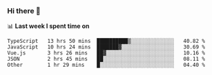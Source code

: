 ### Hi there 👋

<!--
**DBvc/DBvc** is a ✨ _special_ ✨ repository because its `README.md` (this file) appears on your GitHub profile.

Here are some ideas to get you started:

- 🔭 I’m currently working on ...
- 🌱 I’m currently learning ...
- 👯 I’m looking to collaborate on ...
- 🤔 I’m looking for help with ...
- 💬 Ask me about ...
- 📫 How to reach me: ...
- 😄 Pronouns: ...
- ⚡ Fun fact: ...
-->

📊 **Last week I spent time on**
<!--START_SECTION:waka-->
```text
TypeScript   13 hrs 50 mins  ██████████▒░░░░░░░░░░░░░░   40.82 % 
JavaScript   10 hrs 24 mins  ███████▓░░░░░░░░░░░░░░░░░   30.69 % 
Vue.js       3 hrs 26 mins   ██▓░░░░░░░░░░░░░░░░░░░░░░   10.16 % 
JSON         2 hrs 45 mins   ██░░░░░░░░░░░░░░░░░░░░░░░   08.11 % 
Other        1 hr 29 mins    █░░░░░░░░░░░░░░░░░░░░░░░░   04.40 % 
```
<!--END_SECTION:waka-->
